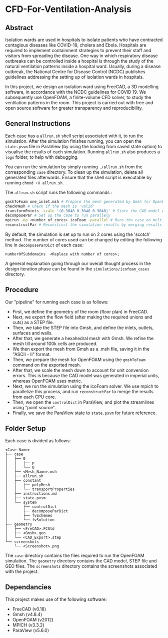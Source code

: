 # CFD-For-Ventilation-Analysis

## **Abstract**

Isolation wards are used in hospitals to isolate patients who have contracted contagious diseases like COVID-19, cholera and Ebola. Hospitals are required to implement containment strategies to prevent their staff and visitors from spreading the disease. One way in which respiratory disease outbreaks can be controlled inside a hospital is through the study of the natural ventilation patterns inside a hospital ward. Usually, during a disease outbreak, the National Centre for Disease Control (NCDC) publishes guidelines addressing the setting up of isolation wards in hospitals.

In this project, we design an isolation ward using FreeCAD, a 3D modelling software, in accordance with the NCDC guidelines for COVID 19. We subsequently use OpenFOAM, a finite-volume CFD solver, to study the ventilation patterns in the room. This project is carried out with free and open source software for greater transparency and reproducibility.

## **General Instructions**

Each case has a `allrun.sh` shell script associated with it, to run the simulation. After the simulation finishes running, you can open the `state.psvm` file in ParaView (by using the loading from saved state option) to visualise the results of each simulation. Running `allrun.sh` also produces a `logs` folder, to help with debugging.

You can run the simulation by simply running `./allrun.sh` from the corresponding `case` directory. To clean up the simulation, delete all generated files afterwards. Ensure that the shell script is executable by running `chmod +X allrun.sh`.

The `allrun.sh` script runs the following commands :

```sh
gmshToFoam one_inlet.msh # Prepare the mesh generated by Gmsh for OpenFOAM
checkMesh # Check if the mesh is 'valid'
transformPoints -scale '(0.3048 0.3048 0.3048)' # Since the CAD model was defined in Feet, we scale the mesh down to avoid unit conversion issues
decomposePar # Set up the case to run parallely
mpirun -np <number_of_cores> icoFoam -parallel # Runs the case on multiple cores
reconstructPar # Reconstruct the simulation results by merging results from cores together into single file
```

By default, the simulation is set up to run on 2 cores using the 'scotch' method. The number of cores used can be changed by editing the following line in `decomposeParDict` of each case:

```
numberOfSubdomains  <Replace with number of cores>;
```

A general explanation going through our overall thought process in the design iteration phase can be found in the `simulations/icofoam_cases` directory.

## **Procedure**

Our "pipeline" for running each case is as follows:

- First, we define the geometry of the room (floor plan) in FreeCAD.
- Next, we export the flow field (after making the required unions and cuts) as a STEP file.
- Then, we take the STEP file into Gmsh, and define the inlets, outlets, surfaces and walls.
- After that, we generate a hexahedral mesh with Gmsh. We refine the mesh till around 100k cells are produced.
- We then export the mesh from Gmsh as a .msh file, saving it in the "ASCII - II" format.
- Then, we prepare the mesh for OpenFOAM using the `gmshToFoam` command on the exported mesh.
- After that, we scale the mesh down to account for unit conversion errors. This is because the CAD model was generated in imperial units, whereas OpenFOAM uses metric.
- Next, we run the simulation using the icoFoam solver. We use mpich to parallelize this process, and run `reconstructPar` to merge the results from each CPU core.
- Then, we open the `controlDict` in ParaView, and plot the streamlines using "point source".
- Finally, we save the ParaView state to `state.psvm` for future reference.

## **Folder Setup**

Each case is divided as follows:
```
<Case Name>
├── case
│   ├── 0
│   │   ├── p
│   │   └── U
│   ├── <Mesh_Name>.msh
│   ├── allrun.sh
│   ├── constant
│   │   ├── polyMesh
│   │   └── transportProperties
│   ├── instructions.md
│   ├── state.pvsm
│   └── system
│       ├── controlDict
│       ├── decomposeParDict
│       ├── fvSchemes
│       └── fvSolution
├── geometry
│   ├── <FreCAD>.FCStd
│   ├── <Gmsh>.geo
│   └── <CAD_Export>.step
└── screenshots
    └── <Screenshot>.png
```

The `case` directory contains the files required to run the OpenFOAM simulation.
The `geometry` directory contains the CAD model, STEP file and GEO files.
The `screenshots` directory contains the screenshots associated with the project.

## **Dependancies**

This project makes use of the following software:
- FreeCAD (v0.18)
- Gmsh (v4.8.4)
- OpenFOAM (v2012)
- MPICH (v3.3.2)
- ParaView (v5.6.0)